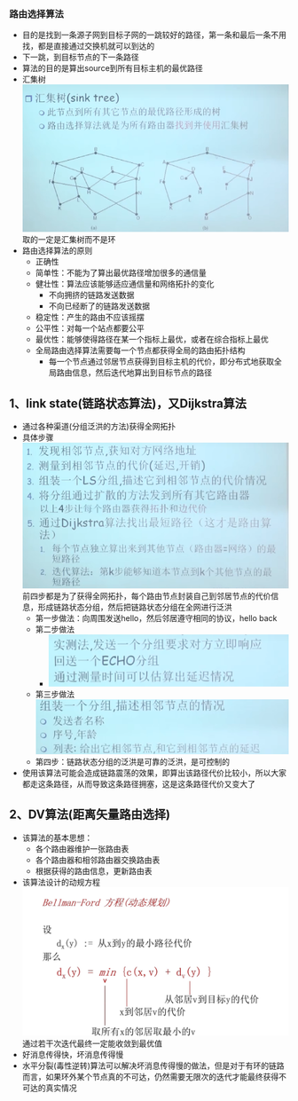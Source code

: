 ### 路由选择算法

* 目的是找到一条源子网到目标子网的一跳较好的路径，第一条和最后一条不用找，都是直接通过交换机就可以到达的
* 下一跳，到目标节点的下一条路径
* 算法的目的是算出source到所有目标主机的最优路径
* 汇集树![1676083341587](image/路由选择算法/1676083341587.png)取的一定是汇集树而不是环
* 路由选择算法的原则
  * 正确性
  * 简单性：不能为了算出最优路径增加很多的通信量
  * 健壮性：算法应该能够适应通信量和网络拓扑的变化
    * 不向拥挤的链路发送数据
    * 不向已经断了的链路发送数据
  * 稳定性：产生的路由不应该摇摆
  * 公平性：对每一个站点都要公平
  * 最优性：能够使得路径在某一个指标上最优，或者在综合指标上最优
  * 全局路由选择算法需要每一个节点都获得全局的路由拓扑结构
    * 每一个节点通过邻居节点获得到目标主机的代价，即分布式地获取全局路由信息，然后迭代地算出到目标节点的路径

## 1、link state(链路状态算法)，又Dijkstra算法

* 通过各种渠道(分组泛洪的方法)获得全网拓扑
* 具体步骤![1676084177582](image/路由选择算法/1676084177582.png)前四步都是为了获得全网拓扑，每个路由节点封装自己到邻居节点的代价信息，形成链路状态分组，然后把链路状态分组在全网进行泛洪
  * 第一步做法：向周围发送hello，然后邻居遵守相同的协议，hello back
  * 第二步做法
    * ![1676084420332](image/路由选择算法/1676084420332.png)
  * 第三步做法![1676084461127](image/路由选择算法/1676084461127.png)
  * 第四步：链路状态分组的泛洪是可靠的泛洪，是可控制的
* 使用该算法可能会造成链路震荡的效果，即算出该路径代价比较小，所以大家都走这条路径，从而导致这条路径拥塞，这是这条路径代价又变大了

## 2、DV算法(距离矢量路由选择)

* 该算法的基本思想：
  * 各个路由器维护一张路由表
  * 各个路由器和相邻路由器交换路由表
  * 根据获得的路由信息，更新路由表
* 该算法设计的动规方程![1676103523255](image/路由选择算法/1676103523255.png)通过若干次迭代最终一定能收敛到最优值
* 好消息传得快，坏消息传得慢
* 水平分裂(毒性逆转)算法可以解决坏消息传得慢的做法，但是对于有环的链路而言，如果环外某个节点真的不可达，仍然需要无限次的迭代才能最终获得不可达的真实情况
